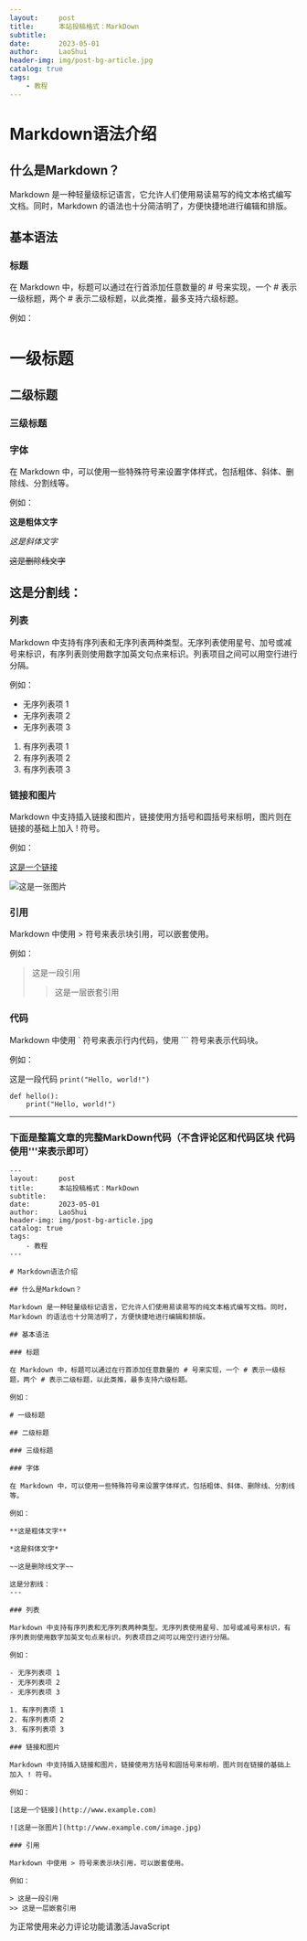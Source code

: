 ```yaml
---
layout:     post
title:      本站投稿格式：MarkDown
subtitle:   
date:       2023-05-01
author:     LaoShui
header-img: img/post-bg-article.jpg
catalog: true
tags:
    - 教程
---
```


# Markdown语法介绍

## 什么是Markdown？

Markdown 是一种轻量级标记语言，它允许人们使用易读易写的纯文本格式编写文档。同时，Markdown 的语法也十分简洁明了，方便快捷地进行编辑和排版。

## 基本语法

### 标题

在 Markdown 中，标题可以通过在行首添加任意数量的 # 号来实现，一个 # 表示一级标题，两个 # 表示二级标题，以此类推，最多支持六级标题。

例如：

# 一级标题

## 二级标题

### 三级标题

### 字体

在 Markdown 中，可以使用一些特殊符号来设置字体样式，包括粗体、斜体、删除线、分割线等。

例如：

**这是粗体文字**

*这是斜体文字*

~~这是删除线文字~~

这是分割线：
---

### 列表

Markdown 中支持有序列表和无序列表两种类型。无序列表使用星号、加号或减号来标识，有序列表则使用数字加英文句点来标识。列表项目之间可以用空行进行分隔。

例如：

- 无序列表项 1
- 无序列表项 2
- 无序列表项 3

1. 有序列表项 1
2. 有序列表项 2
3. 有序列表项 3

### 链接和图片

Markdown 中支持插入链接和图片，链接使用方括号和圆括号来标明，图片则在链接的基础上加入 ! 符号。

例如：

[这是一个链接](http://www.example.com)

![这是一张图片](http://www.example.com/image.jpg)

### 引用

Markdown 中使用 > 符号来表示块引用，可以嵌套使用。

例如：

> 这是一段引用
>> 这是一层嵌套引用

### 代码

Markdown 中使用 \` 符号来表示行内代码，使用 ``` 符号来表示代码块。

例如：

这是一段代码 `print("Hello, world!")`

```
def hello():
    print("Hello, world!")
```

---

### 下面是整篇文章的完整MarkDown代码（不含评论区和代码区块 代码使用'''来表示即可）

```
---
layout:     post
title:      本站投稿格式：MarkDown
subtitle:   
date:       2023-05-01
author:     LaoShui
header-img: img/post-bg-article.jpg
catalog: true
tags:
    - 教程
---

# Markdown语法介绍

## 什么是Markdown？

Markdown 是一种轻量级标记语言，它允许人们使用易读易写的纯文本格式编写文档。同时，Markdown 的语法也十分简洁明了，方便快捷地进行编辑和排版。

## 基本语法

### 标题

在 Markdown 中，标题可以通过在行首添加任意数量的 # 号来实现，一个 # 表示一级标题，两个 # 表示二级标题，以此类推，最多支持六级标题。

例如：

# 一级标题

## 二级标题

### 三级标题

### 字体

在 Markdown 中，可以使用一些特殊符号来设置字体样式，包括粗体、斜体、删除线、分割线等。

例如：

**这是粗体文字**

*这是斜体文字*

~~这是删除线文字~~

这是分割线：
---

### 列表

Markdown 中支持有序列表和无序列表两种类型。无序列表使用星号、加号或减号来标识，有序列表则使用数字加英文句点来标识。列表项目之间可以用空行进行分隔。

例如：

- 无序列表项 1
- 无序列表项 2
- 无序列表项 3

1. 有序列表项 1
2. 有序列表项 2
3. 有序列表项 3

### 链接和图片

Markdown 中支持插入链接和图片，链接使用方括号和圆括号来标明，图片则在链接的基础上加入 ! 符号。

例如：

[这是一个链接](http://www.example.com)

![这是一张图片](http://www.example.com/image.jpg)

### 引用

Markdown 中使用 > 符号来表示块引用，可以嵌套使用。

例如：

> 这是一段引用
>> 这是一层嵌套引用

```

<!-- 来必力City版安装代码 -->
<div id="lv-container" data-id="city" data-uid="MTAyMC81ODQzNi8zNDg5OQ==">
	<script type="text/javascript">
   (function(d, s) {
       var j, e = d.getElementsByTagName(s)[0];

       if (typeof LivereTower === 'function') { return; }

       j = d.createElement(s);
       j.src = 'https://cdn-city.livere.com/js/embed.dist.js';
       j.async = true;

       e.parentNode.insertBefore(j, e);
   })(document, 'script');
	</script>
<noscript> 为正常使用来必力评论功能请激活JavaScript</noscript>
</div>
<!-- City版安装代码已完成 -->
